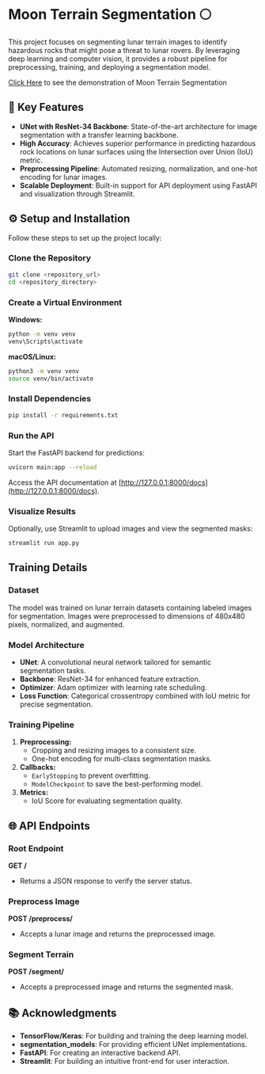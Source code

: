 # Moon Terrain Segmentation 🌕

This project focuses on segmenting lunar terrain images to identify hazardous rocks that might pose a threat to lunar rovers. By leveraging deep learning and computer vision, it provides a robust pipeline for preprocessing, training, and deploying a segmentation model. 

[Click Here](https://youtu.be/uTlCakmf3UM) to see the demonstration of Moon Terrain Segmentation

## 🚀 Key Features
- **UNet with ResNet-34 Backbone**: State-of-the-art architecture for image segmentation with a transfer learning backbone.
- **High Accuracy**: Achieves superior performance in predicting hazardous rock locations on lunar surfaces using the Intersection over Union (IoU) metric.
- **Preprocessing Pipeline**: Automated resizing, normalization, and one-hot encoding for lunar images.
- **Scalable Deployment**: Built-in support for API deployment using FastAPI and visualization through Streamlit.

## ⚙️ Setup and Installation

Follow these steps to set up the project locally:

### Clone the Repository
```bash
git clone <repository_url>
cd <repository_directory>
```

### Create a Virtual Environment

**Windows:**
```bash
python -m venv venv
venv\Scripts\activate
```

**macOS/Linux:**
```bash
python3 -m venv venv
source venv/bin/activate
```

### Install Dependencies
```bash
pip install -r requirements.txt
```

### Run the API
Start the FastAPI backend for predictions:
```bash
uvicorn main:app --reload
```
Access the API documentation at [http://127.0.0.1:8000/docs](http://127.0.0.1:8000/docs).

### Visualize Results
Optionally, use Streamlit to upload images and view the segmented masks:
```bash
streamlit run app.py
```

##  Training Details

### Dataset
The model was trained on lunar terrain datasets containing labeled images for segmentation. Images were preprocessed to dimensions of 480x480 pixels, normalized, and augmented.

### Model Architecture
- **UNet**: A convolutional neural network tailored for semantic segmentation tasks.
- **Backbone**: ResNet-34 for enhanced feature extraction.
- **Optimizer**: Adam optimizer with learning rate scheduling.
- **Loss Function**: Categorical crossentropy combined with IoU metric for precise segmentation.

### Training Pipeline
1. **Preprocessing:**
   - Cropping and resizing images to a consistent size.
   - One-hot encoding for multi-class segmentation masks.
2. **Callbacks:**
   - `EarlyStopping` to prevent overfitting.
   - `ModelCheckpoint` to save the best-performing model.
3. **Metrics:**
   - IoU Score for evaluating segmentation quality.

## 🌐 API Endpoints

### Root Endpoint
**GET /**
- Returns a JSON response to verify the server status.

### Preprocess Image
**POST /preprocess/**
- Accepts a lunar image and returns the preprocessed image.

### Segment Terrain
**POST /segment/**
- Accepts a preprocessed image and returns the segmented mask.

## 📚 Acknowledgments
- **TensorFlow/Keras**: For building and training the deep learning model.
- **segmentation_models**: For providing efficient UNet implementations.
- **FastAPI**: For creating an interactive backend API.
- **Streamlit**: For building an intuitive front-end for user interaction.

